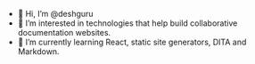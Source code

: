 - 👋 Hi, I’m @deshguru
- 👀 I’m interested in technologies that help build collaborative documentation websites.
- 🌱 I’m currently learning React, static site generators, DITA and Markdown.

<!---
deshguru/deshguru is a ✨ special ✨ repository because its `README.md` (this file) appears on your GitHub profile.
You can click the Preview link to take a look at your changes.
--->
